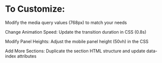 # To Customize:

Modify the media query values (768px) to match your needs

Change Animation Speed: Update the transition duration in CSS (0.8s)

Modify Panel Heights: Adjust the mobile panel height (50vh) in the CSS

Add More Sections: Duplicate the section HTML structure and update data-index attributes